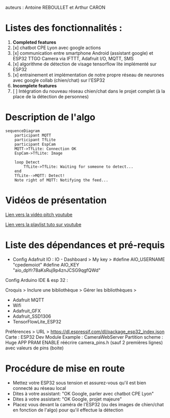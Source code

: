 auteurs : Antoine REBOULLET et Arthur CARON

# Listes des fonctionnalités :

1. **Completed features**
  1. [x] chatbot CPE Lyon avec google actions
  2. [x] communication entre smartphone Android (assistant google) et ESP32 TTGO Camera via IFTTT, Adafruit I/O, MQTT, SMS
  3. [x] algorithme de détection de visage tensorflow lite implémenté sur ESP32
  4. [x] entrainement et implémentation de notre propre réseau de neurones avec google collab (chien/chat) sur l'ESP32
4. **Incomplete features**
  1. [ ] Intégration du nouveau réseau chien/chat dans le projet complet (à la place de la détection de personnes)

# Description de l'algo

```mermaid
sequenceDiagram
    participant MQTT
    participant TfLite
    participant EspCam
    MQTT->TfLite: Connection OK
    EspCam->TfLite: Image

    loop Detect
        TfLite->TfLite: Waiting for someone to detect...
    end
    TfLite-->MQTT: Detect!
    Note right of MQTT: Notifying the feed...
```

# Vidéos de présentation

[Lien vers la vidéo pitch youtube](https://youtu.be/RfW1v6fOTm0)

[Lien vers la playlist tuto sur youtube](https://www.youtube.com/watch?v=tZROr2DXRhs&list=PLtyfMlqaig19DtzgwDwA6et28mcuCLIC2)

# Liste des dépendances et pré-requis

- Config Adafruit IO :
IO - Dashboard > My key > 
#define AIO_USERNAME  "cpedemoiot"
#define AIO_KEY       "aio_dpYr78aKsRuj9p4znJCSG9qgfQWd"

Config Arduino IDE & esp 32 :

Croquis > Inclure une bibliothèque > Gérer les bibliothèques > 
- Adafruit MQTT
- Wifi
- Adafruit_GFX
- Adafruit_SSD1306
- TensorFlowLite_ESP32

Préférences > URL > https://dl.espressif.com/dl/package_esp32_index.json
Carte : ESP32 Dev Module
Example : CameraWebServer
Partition scheme : Huge APP
PRAM ENABLE
réécrire camera_pins.h (sauf 2 premières lignes) avec valeurs de pins (boite)


# Procédure de mise en route

- Mettez votre ESP32 sous tension et assurez-vous qu'il est bien connecté au réseau local
- Dites à votre assistant: "OK Google, parler avec chatbot CPE Lyon"
- Dites à votre assistant: "OK Google, projet majeure"
- Placez vous devant la caméra de l'ESP32 (ou des images de chien/chat en fonction de l'algo) pour qu'il effectue la détection 

